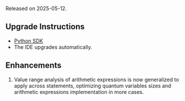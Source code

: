 Released on 2025-05-12.

## Upgrade Instructions

-   [Python SDK](../classiq_101/registration_installations.md/#platform-version-updates)
-   The IDE upgrades automatically.

## Enhancements

1. Value range analysis of arithmetic expressions is now generalized to apply
   across statements, optimizing quantum variables sizes and arithmetic expressions
   implementation in more cases.
